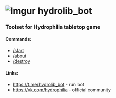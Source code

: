# ![Imgur](https://i.imgur.com/HtOlkJrs.png) hydrolib_bot

### Toolset for Hydrophilia tabletop game

#### Commands:

  * [/start](#)
  * [/about](#)
  * [/destroy](#)

#### Links:

- https://t.me/hydrolib_bot - run bot
- https://vk.com/hydrophilia - official community
